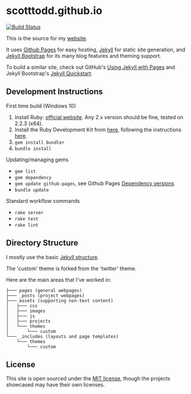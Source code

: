 scotttodd.github.io
===================

[![Build Status](https://travis-ci.org/ScottTodd/scotttodd.github.io.svg?branch=master)](https://travis-ci.org/ScottTodd/scotttodd.github.io)

This is the source for my [website](http://scotttodd.github.io/).

It uses [Github Pages](https://pages.github.com/) for easy hosting, [Jekyll](http://jekyllrb.com/) for static site generation, and [Jekyll Bootstrap](http://jekyllbootstrap.com/) for its many blog features and theming support.

To build a similar site, check out GitHub's [Using Jekyll with Pages](https://help.github.com/articles/using-jekyll-with-pages) and Jekyll Bootstrap's [Jekyll Quickstart](http://jekyllbootstrap.com/usage/jekyll-quick-start.html).

Development Instructions
-----

First time build (Windows 10)

1. Install Ruby: [official website](https://www.ruby-lang.org/en/documentation/installation/). Any 2.x version should be fine, tested on 2.2.3 (x64).
2. Install the Ruby Development Kit from [here](http://rubyinstaller.org/downloads), following the instructions [here](http://github.com/oneclick/rubyinstaller/wiki/Development-Kit).
3. ```gem install bundler```
4. ```bundle install```

Updating/managing gems

* ```gem list```
* ```gem dependency```
* ```gem update github-pages```, see Github Pages [Dependency versions](https://pages.github.com/versions/)
* ```bundle update```

Standard workflow commands

* ```rake server```
* ```rake test```
* ```rake lint```


Directory Structure
-------------------

I mostly use the basic [Jekyll structure](http://jekyllrb.com/docs/structure/).

The 'custom' theme is forked from the 'twitter' theme.

Here are the main areas that I've worked in:

```
├─── pages (general webpages)
├─── _posts (project webpages)
├─── assets (supporting non-text content)
│   ├─── css
│   ├─── images
│   ├─── js
│   ├─── projects
│   └─── themes
│       └─── custom
└─── _includes (layouts and page templates)
    └─── themes
        └─── custom
```

License
-------

This site is open sourced under the [MIT license](http://opensource.org/licenses/MIT), though the projects showcased may have their own licenses.
